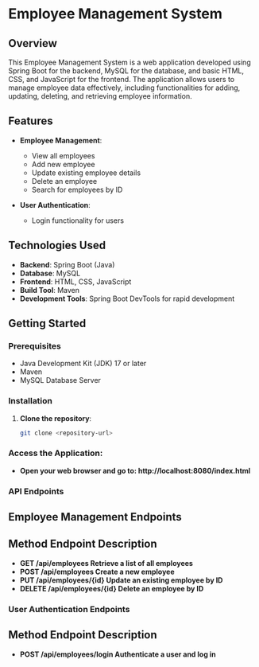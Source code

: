 # Employee Management System

## Overview

This Employee Management System is a web application developed using Spring Boot for the backend, MySQL for the database, and basic HTML, CSS, and JavaScript for the frontend. The application allows users to manage employee data effectively, including functionalities for adding, updating, deleting, and retrieving employee information.

## Features

- **Employee Management**: 
  - View all employees
  - Add new employee
  - Update existing employee details
  - Delete an employee
  - Search for employees by ID
  
- **User Authentication**:
  - Login functionality for users

## Technologies Used

- **Backend**: Spring Boot (Java)
- **Database**: MySQL
- **Frontend**: HTML, CSS, JavaScript
- **Build Tool**: Maven
- **Development Tools**: Spring Boot DevTools for rapid development

## Getting Started

### Prerequisites

- Java Development Kit (JDK) 17 or later
- Maven
- MySQL Database Server

### Installation

1. **Clone the repository**:
   ```bash
   git clone <repository-url>
   
### Access the Application:

- **Open your web browser and go to: http://localhost:8080/index.html**
  
### API Endpoints
## Employee Management Endpoints
## Method	Endpoint	Description
- **GET	/api/employees	Retrieve a list of all employees**
- **POST	/api/employees	Create a new employee**
- **PUT	/api/employees/{id}	Update an existing employee by ID**
- **DELETE	/api/employees/{id}	Delete an employee by ID**
### User Authentication Endpoints
## Method	Endpoint	Description
- **POST	/api/employees/login	Authenticate a user and log in**
